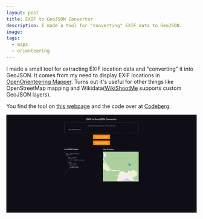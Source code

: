 ```yaml
---
layout: post
title: EXIF to GeoJSON Converter
description: I made a tool for "converting" EXIF data to GeoJSON.
image: 
tags:
  - maps
  - orienteering
---
```

I made a small tool for extracting EXIF location data and "converting" it into GeoJSON. It comes from my need to display EXIF locations in [OpenOrienteering Mapper](https://github.com/OpenOrienteering/mapper). Turns out it's useful for other things like OpenStreetMap mapping and Wikidata([WikiShootMe](https://wikishootme.toolforge.org/) supports custom GeoJSON layers).

You find the tool on [this webpage](https://byabbe.se/exif-to-geojson/) and the code over at [Codeberg](https://codeberg.org/abbe98/exif-to-geojson).

![Screenshot of the tool.](/assets/exif-to-geojson-screenshot.png)
